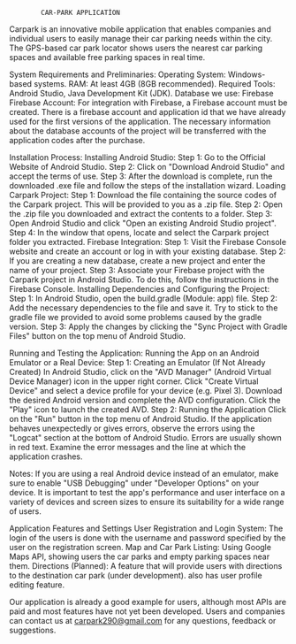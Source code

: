 			CAR-PARK APPLICATİON
Carpark is an innovative mobile application that enables companies and individual users to easily manage their car parking needs within the city. 
The GPS-based car park locator shows users the nearest car parking spaces and available free parking spaces in real time.

System Requirements and Preliminaries:
  Operating System: Windows-based systems.
  RAM: At least 4GB (8GB recommended).
  Required Tools: Android Studio, Java Development Kit (JDK).
  Database we use: Firebase
  Firebase Account: For integration with Firebase, a Firebase account must be created.
  There is a firebase account and application id that we have already used for the first versions of the application.
  The necessary information about the database accounts of the project will be transferred with the application codes after the purchase.
  
Installation Process:
	Installing Android Studio:
  	Step 1: Go to the Official Website of Android Studio.
    Step 2: Click on "Download Android Studio" and accept the terms of use.
    Step 3: After the download is complete, run the downloaded .exe file and follow the steps of the installation wizard.
  Loading Carpark Project:
    Step 1: Download the file containing the source codes of the Carpark project. This will be provided to you as a .zip file.
    Step 2: Open the .zip file you downloaded and extract the contents to a folder.
    Step 3: Open Android Studio and click "Open an existing Android Studio project".
    Step 4: In the window that opens, locate and select the Carpark project folder you extracted.
  Firebase Integration:
    Step 1: Visit the Firebase Console website and create an account or log in with your existing database.
    Step 2: If you are creating a new database, create a new project and enter the name of your project.
    Step 3: Associate your Firebase project with the Carpark project in Android Studio. To do this, follow the instructions in the Firebase Console.
  Installing Dependencies and Configuring the Project:
    Step 1: In Android Studio, open the build.gradle (Module: app) file.
    Step 2: Add the necessary dependencies to the file and save it. Try to stick to the gradle file we provided to avoid some problems caused by the gradle version.
    Step 3: Apply the changes by clicking the "Sync Project with Gradle Files" button on the top menu of Android Studio.
    
Running and Testing the Application:
  Running the App on an Android Emulator or a Real Device:
  Step 1: Creating an Emulator (If Not Already Created)
  In Android Studio, click on the "AVD Manager" (Android Virtual Device Manager) icon in the upper right corner.
  Click "Create Virtual Device" and select a device profile for your device (e.g. Pixel 3).
  Download the desired Android version and complete the AVD configuration.
  Click the "Play" icon to launch the created AVD.
  Step 2: Running the Application
  Click on the "Run" button in the top menu of Android Studio.
  If the application behaves unexpectedly or gives errors, observe the errors using the "Logcat" section at the bottom of Android Studio.
  Errors are usually shown in red text. Examine the error messages and the line at which the application crashes.
  
Notes:
  If you are using a real Android device instead of an emulator, make sure to enable "USB Debugging" under "Developer Options" on your device.
  It is important to test the app's performance and user interface on a variety of devices and screen sizes to ensure its suitability for a wide range of users.
  
Application Features and Settings
  User Registration and Login System: The login of the users is done with the username and password specified by the user on the registration screen.
  Map and Car Park Listing: Using Google Maps API, showing users the car parks and empty parking spaces near them.
  Directions (Planned): A feature that will provide users with directions to the destination car park (under development).
  also has user profile editing feature.
  
  Our application is already a good example for users, although most APIs are paid and most features have not yet been developed. Users and companies can contact us at carpark290@gmail.com for any questions, feedback or suggestions.
